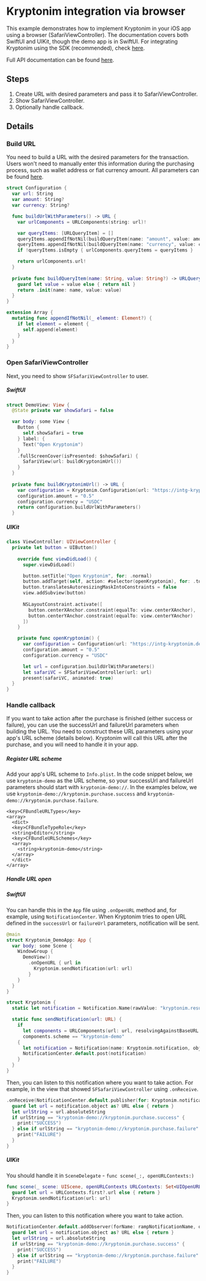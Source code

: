 # Kryptonim integration via browser

This example demonstrates how to implement Kryptonim in your iOS app using a browser (SafariViewController). The documentation covers both SwiftUI and UIKit, though the demo app is in SwiftUI. For integrating Kryptonim using the SDK (recommended), check [here](https://github.com/kryptonim-sdk/ios).

Full API documentation can be found [here](https://www.kryptonim.com/api-documentation).

## Steps

1. Create URL with desired parameters and pass it to SafariViewController.
2. Show SafariViewController.
3. Optionally handle callback.

## Details

### Build URL
You need to build a URL with the desired parameters for the transaction. Users won't need to manually enter this information during the purchasing process, such as wallet address or fiat currency amount. All parameters can be found [here](https://www.kryptonim.com/api-documentation).

```swift
struct Configuration {
  var url: String
  var amount: String?
  var currency: String?

  func buildUrlWithParameters() -> URL {
    var urlComponents = URLComponents(string: url)!

    var queryItems: [URLQueryItem] = []
    queryItems.appendIfNotNil(buildQueryItem(name: "amount", value: amount))
    queryItems.appendIfNotNil(buildQueryItem(name: "currency", value: currency))
    if !queryItems.isEmpty { urlComponents.queryItems = queryItems }

    return urlComponents.url!
  }
 
  private func buildQueryItem(name: String, value: String?) -> URLQueryItem? {
    guard let value = value else { return nil }
    return .init(name: name, value: value)
  }
}

extension Array {
  mutating func appendIfNotNil(_ element: Element?) {
    if let element = element {
      self.append(element)
    }
  }
}
```

### Open SafariViewController
Next, you need to show `SFSafariViewController` to user.

##### SwiftUI
```swift
struct DemoView: View {
  @State private var showSafari = false

  var body: some View {
    Button {
      self.showSafari = true
    } label: {
      Text("Open Kryptonim")
    }
    .fullScreenCover(isPresented: $showSafari) {
      SafariView(url: buildKryptonimUrl())
    }
  }
  
  private func buildKryptonimUrl() -> URL {
    var configuration = Kryptonim.Configuration(url: "https://intg-kryptonim.devone.cc/iframe-form")
    configuration.amount = "0.5"
    configuration.currency = "USDC"
    return configuration.buildUrlWithParameters()
  }
```

##### UIKit
```swift
class ViewController: UIViewController {
  private let button = UIButton()
    
    override func viewDidLoad() {
      super.viewDidLoad()

      button.setTitle("Open Kryptonim", for: .normal)
      button.addTarget(self, action: #selector(openKryptonim), for: .touchUpInside)
      button.translatesAutoresizingMaskIntoConstraints = false
      view.addSubview(button)
        
      NSLayoutConstraint.activate([
        button.centerXAnchor.constraint(equalTo: view.centerXAnchor),
        button.centerYAnchor.constraint(equalTo: view.centerYAnchor)
      ])
    }

    private func openKryptonim() {
      var configuration = Configuration(url: "https://intg-kryptonim.devone.cc/iframe-form")
      configuration.amount = "0.5"
      configuration.currency = "USDC"

      let url = configuration.buildUrlWithParameters()
      let safariVC = SFSafariViewController(url: url)
      present(safariVC, animated: true)
  }
}
```

### Handle callback
If you want to take action after the purchase is finished (either success or failure), you can use the successUrl and failureUrl parameters when building the URL. You need to construct these URL parameters using your app's URL scheme (details below). Kryptonim will call this URL after the purchase, and you will need to handle it in your app.

##### Register URL scheme
Add your app's URL scheme to `Info.plist`. In the code snippet below, we use `kryptonim-demo` as the URL scheme, so your successUrl and failureUrl parameters should start with `kryptonim-demo://`. In the examples below, we use `kryptonim-demo://kryptonim.purchase.success` and `kryptonim-demo://kryptonim.purchase.failure`.
```
<key>CFBundleURLTypes</key>
<array>
  <dict>
  <key>CFBundleTypeRole</key>
  <string>Editor</string>
  <key>CFBundleURLSchemes</key>
  <array>
    <string>kryptonim-demo</string>
  </array>
  </dict>
</array>
```

##### Handle URL open
##### SwiftUI
You can handle this in the `App` file using `.onOpenURL` method and, for example, using `NotificationCenter`.
When Kryptonim tries to open URL defined in the `successUrl` or `failureUrl` parameters, notification will be sent.
```swift
@main
struct Kryptonim_DemoApp: App {
  var body: some Scene {
    WindowGroup {
      DemoView()
        .onOpenURL { url in
          Kryptonim.sendNotification(url: url)
        }
    }
  }
}

struct Kryptonim {
  static let notification = Notification.Name(rawValue: "kryptonim.result")

  static func sendNotification(url: URL) {
    if
      let components = URLComponents(url: url, resolvingAgainstBaseURL: false),
      components.scheme == "kryptonim-demo"
    {
      let notification = Notification(name: Kryptonim.notification, object: url, userInfo: nil)
      NotificationCenter.default.post(notification)
    }
  }
}
```
Then, you can listen to this notification where you want to take action. For example, in the view that showed `SFSafariViewController` using `.onReceive`.

```swift
.onReceive(NotificationCenter.default.publisher(for: Kryptonim.notification)) { notification in
  guard let url = notification.object as? URL else { return }
  let urlString = url.absoluteString
  if urlString == "kryptonim-demo://kryptonim.purchase.success" {
    print("SUCCESS")
  } else if urlString == "kryptonim-demo://kryptonim.purchase.failure" {
    print("FAILURE")
  }
}
```

##### UIKit
You should handle it in `SceneDelegate` - `func scene(_:, openURLContexts:)`
```swift
func scene(_ scene: UIScene, openURLContexts URLContexts: Set<UIOpenURLContext>) {
  guard let url = URLContexts.first?.url else { return }
  Kryptonim.sendNotification(url: url)
}
```
Then, you can listen to this notification where you want to take action.
```swift
NotificationCenter.default.addObserver(forName: rampNotificationName, object: nil, queue: .main) { notification in
  guard let url = notification.object as? URL else { return }
  let urlString = url.absoluteString
  if urlString == "kryptonim-demo://kryptonim.purchase.success" {
    print("SUCCESS")
  } else if urlString == "kryptonim-demo://kryptonim.purchase.failure" {
    print("FAILURE")
  }
}
  ```
